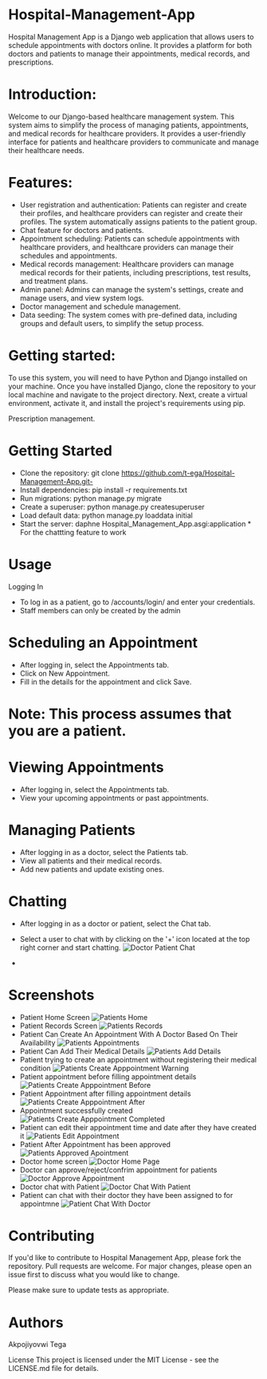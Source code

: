 # Hospital-Management-App


Hospital Management App is a Django web application that allows users to schedule appointments with doctors online. It provides a platform for both doctors and patients to manage their appointments, medical records, and prescriptions.
# Introduction:

Welcome to our Django-based healthcare management system. This system aims to simplify the process of managing patients, appointments, and medical records for healthcare providers. It provides a user-friendly interface for patients and healthcare providers to communicate and manage their healthcare needs.

 # Features:

- User registration and authentication: Patients can register and create their profiles, and healthcare providers can register and create their profiles. The system automatically assigns patients to the patient group.
- Chat feature for doctors and patients.
- Appointment scheduling: Patients can schedule appointments with healthcare providers, and healthcare providers can manage their schedules and appointments.
- Medical records management: Healthcare providers can manage medical records for their patients, including prescriptions, test results, and treatment plans.
- Admin panel: Admins can manage the system's settings, create and manage users, and view system logs.
- Doctor management and schedule management.
- Data seeding: The system comes with pre-defined data, including groups and default users, to simplify the setup process.
# Getting started:

To use this system, you will need to have Python and Django installed on your machine. Once you have installed Django, clone the repository to your local machine and navigate to the project directory. Next, create a virtual environment, activate it, and install the project's requirements using pip.


Prescription management.

# Getting Started
- Clone the repository: git clone https://github.com/t-ega/Hospital-Management-App.git- 
- Install dependencies: pip install -r requirements.txt
- Run migrations: python manage.py migrate
- Create a superuser: python manage.py createsuperuser
- Load default data: python manage.py loaddata initial
- Start the server: daphne Hospital_Management_App.asgi:application * For the chattting feature to work
# Usage
Logging In
- To log in as a patient, go to /accounts/login/ and enter your credentials.
- Staff members can only be created by the admin
# Scheduling an Appointment
- After logging in, select the Appointments tab.
- Click on New Appointment.
- Fill in the details for the appointment and click Save.
# Note: This process assumes that you are a patient.
# Viewing Appointments
- After logging in, select the Appointments tab.
- View your upcoming appointments or past appointments.
# Managing Patients
- After logging in as a doctor, select the Patients tab.
- View all patients and their medical records.
- Add new patients and update existing ones.
# Chatting
- After logging in as a doctor or patient, select the Chat tab.
- Select a user to chat with by clicking on the '+' icon located at the top right corner and start chatting.
![Doctor Patient Chat](Screenshots/hospital%20management%20chat%20video.gif)

- 

# Screenshots
- Patient Home Screen
![Patients Home](Screenshots/patients%20home.png)
- Patient Records Screen
![Patients Records](Screenshots/patients%20records.png)
- Patient Can Create An Appointment With A Doctor Based On Their Availability
![Patients Appointments](Screenshots/patients%20appointments.png)
- Patient Can Add Their Medical Details
![Patients Add Details](Screenshots/patients%20add%20details.png)
- Patient trying to create an appointment without registering their medical condition
![Patients Create Apppointment Warning](Screenshots/patients%20create%20apppointment%20warning.png)
- Patient appointment before filling appointment details
![Patients Create Apppointment Before](Screenshots/patients%20create%20apppointment%20before.png)
- Patient Appointment after filling appointment details
![Patients Create Apppointment After](Screenshots/patients%20create%20apppointment%20after.png)
- Appointment successfully created
![Patients Create Apppointment Completed](Screenshots/patients%20create%20apppointment%20completed.png)
- Patient can edit their appointment time and date after they have created it 
![Patients Edit Appointment](Screenshots/patients%20edit%20appointment.png)
- Patient After Appointment has been approved
![Patients Approved Apointment](Screenshots/patients%20approved%20apointment.png)
- Doctor home screen
![Doctor Home Page](Screenshots/doctor%20home.png)
- Doctor can approve/reject/confrim appointment for patients
![Doctor Approve Appointment](Screenshots/doctor%20approve%20appointment.png)
- Doctor chat with Patient
![Doctor Chat With Patient](Screenshots/doctor%20chat%20with%20patient.png)
 - Patient can chat with their doctor they have been assigned to for appointmne
![Patient Chat With Doctor](Screenshots/patient%20chat%20with%20doctor.png)


# Contributing
If you'd like to contribute to Hospital Management App, please fork the repository.
Pull requests are welcome. For major changes, please open an issue first to discuss what you would like to change.

Please make sure to update tests as appropriate.
# Authors
Akpojiyovwi Tega

License
This project is licensed under the MIT License - see the LICENSE.md file for details.
